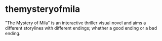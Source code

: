 # themysteryofmila
"The Mystery of Mila" is an interactive thriller visual novel and aims a different storylines with different endings; whether a good ending or a bad ending.
